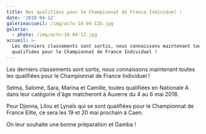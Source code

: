 ```yaml
---
title: Nos qualifiées pour le Championnat de France Individuel !
date: '2018-04-12'
galerieaccueil: /img/actu-18-04-12b.jpg
galerie:
  - photo: /img/actu-18-04-12.jpg
accueil: >-
  Les derniers classements sont sortis, nous connaissons maintenant toutes les
  qualifiées pour le Championnat de France Individuel !
---
```

Les derniers classements sont sortis, nous connaissons maintenant toutes les qualifiées pour le Championnat de France Individuel !

Selma, Salomé, Sara, Marina et Camille, toutes qualifiées en Nationale A dans leur catégorie d'âge matcheront à Auxerre du 4 au 6 mai 2018.

Pour Djenna, Lilou et Lynaïs qui se sont qualifiées pour le Championnat de France Elite, ce sera les 19 et 20 mai prochain à Caen.

On leur souhaite une bonne préparation et Gamba !
